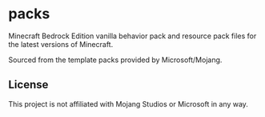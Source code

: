 # packs

Minecraft Bedrock Edition vanilla behavior pack and resource pack files for the latest versions of Minecraft.

Sourced from the template packs provided by Microsoft/Mojang.

## License

This project is not affiliated with Mojang Studios or Microsoft in any way.
